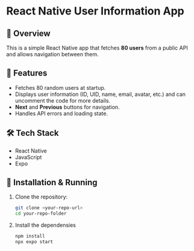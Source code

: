 # React Native User Information App

## 📌 Overview

This is a simple React Native app that fetches **80 users** from a public API and allows navigation between them.

## 🚀 Features

-   Fetches 80 random users at startup.
-   Displays user information (ID, UID, name, email, avatar, etc.) and can uncomment the code for more details.
-   **Next** and **Previous** buttons for navigation.
-   Handles API errors and loading state.

## 🛠️ Tech Stack

-   React Native
-   JavaScript
-   Expo

## 📌 Installation & Running

1. Clone the repository:

    ```sh
    git clone <your-repo-url>
    cd your-repo-folder

    ```

2. Install the dependensies
    ```sh
    npm install
    npx expo start
    ```
